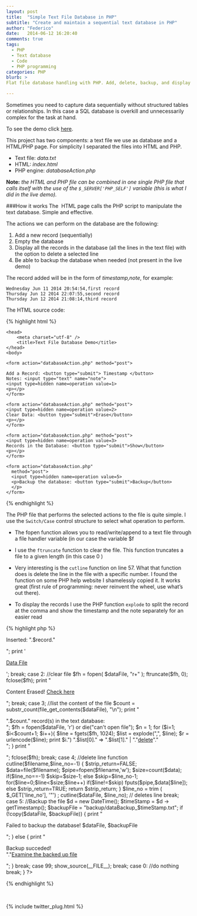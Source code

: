 ```yaml
---
layout: post
title:  "Simple Text File Database in PHP"
subtitle: "Create and maintain a sequential text database in PHP"
author: "Federico"
date:   2014-06-12 16:20:40
comments: true
tags:
  - PHP
  - Text database
  - Code
  - PHP programming
categories: PHP
blurb: >
Flat file database handling with PHP. Add, delete, backup, and display the records in a text based file.

---
```

Sometimes you need to capture data sequentially without structured tables or relationships. In this case a SQL database is overkill and unnecessarily complex for the task at hand.  

To see the demo click [here].

This project has two components: a text file we use as database and a HTML/PHP page.
For simplicity I separated the files into HTML and PHP.

* Text file: *data.txt*
* HTML: *index.html*
* PHP engine: *databaseAction.php*

**Note:** *the HTML and PHP file can be combined in one single PHP file that calls itself with the use of the `$_SERVER['PHP_SELF']` variable (this is what I did in the live demo).*

###How it works
The  HTML page calls the PHP script to manipulate the text database. Simple and effective.

The actions we can perform on the database are the following:

1. Add a new record (sequentially)
2. Empty the database
3. Display all the records in the database (all the lines in the text file) with the option to delete a selected line
4. Be able to backup the database when needed (not present in the live demo)

The record added will be in the form of *timestamp,note*, for example: 

`Wednesday Jun 11 2014 20:54:54,first record`<br>
`Thursday Jun 12 2014 22:07:55,second record`<br>
`Thursday Jun 12 2014 21:08:14,third record`<br>

The HTML source code:

{% highlight html %}

	<head>
		<meta charset="utf-8" />
	    <title>Text File Database Demo</title>
	</head>
	<body>
	
	<form action="databaseAction.php" method="post">
	
	Add a Record: <button type="submit"> Timestamp </button>
	Notes: <input type="text" name="note">
	<input type=hidden name=operation value=1>
	<p></p>
	</form>
	
	<form action="databaseAction.php" method="post">
	<input type=hidden name=operation value=2>
	Clear Data: <button type="submit">Erase</button>
	<p></p>
	</form>
	
	<form action="databaseAction.php" method="post">
	<input type=hidden name=operation value=3>
	Records in the Database: <button type="submit">Show</button>
	<p></p>
	</form>
	
	<form action="databaseAction.php"
      method="post">
      <input type=hidden name=operation value=5>
      <p>Backup the database: <button type="submit">Backup</button>
      </p>
    </form>

{% endhighlight %}

The PHP file that performs the selected actions to the file is quite simple. I use the `Switch/Case` control structure to select what operation to perform.

* The fopen function allows you to read/write/append to a text file through a file handler  variable (in our case the variable $f


 
* I use the `ftruncate` function to clear the file. This function truncates a file to a given length (in this case 0
)
* Very interesting is the `cutline` function on line 57. What that 
function does is delete the line in the file with a specific number. 
I found the function on some PHP help website I shamelessly copied it. It works great (first rule of programming: never reinvent the wheel, use what’s out there).

* To display the records I use the PHP function `explode` to split the record at the comma and show the timestamp and the note separately for an easier read

{% highlight php %}

<?php

if (!isset($operation)) {
	$operation = 0;
}


$id=$_REQUEST['operation'];
$note =$_REQUEST['note'];


if (empty($note)) {
	$note = 'N/A';
}

$dataFile = "data.txt";
$time = date("l M d Y H:i:s", strtotime('+2 hours'));

$record = $time.",".$note.PHP_EOL;

switch($id) {

    case 1: //insert new recordi

	$fh = fopen($dataFile, 'a') or die("can't open file");
	fwrite($fh, $record);
	fclose($fh);

	print "<p>Inserted: ".$record."</p>";
	print '<p> <a href=data.txt>Data File</a> </p>';

    break;

    case 2: //clear file
	$fh = fopen( $dataFile, "r+" );
	ftruncate($fh, 0);
	fclose($fh);

	print "<p> Content Erased! <a href=$dataFile>Check here</a> </p>";


    break;

    case 3; //list the content of the file
	$count = substr_count(file_get_contents($dataFile), "\n");
	print "<p>".$count." record(s) in the text database: <br>";

	$fh = fopen($dataFile, 'r') or die("can't open file");
	$n = 1;

	for ($i=1; $i<$count+1; $i++){
		$line = fgets($fh, 1024);
		$list = explode(",", $line);
		$r = urlencode($line);
		print $i.") ".$list[0]." => ".$list[1]." | "."<a href=$self?operation=4&line_no=\"$i\" onclick=\"return confirm('Delete the record?')\">delete</a>"."<br>";
	}
	print "</p>";
	fclose($fh);

    break;

    case 4; //delete line
	function cutline($filename,$line_no=-1) {

		$strip_return=FALSE;

		$data=file($filename);
		$pipe=fopen($filename,'w');
		$size=count($data);

		if($line_no==-1) $skip=$size-1;
		else $skip=$line_no-1;

		for($line=0;$line<$size;$line++)
		if($line!=$skip)
		fputs($pipe,$data[$line]);
		else
		$strip_return=TRUE;
		return $strip_return;
	}

	$line_no = trim ( $_GET['line_no'], '"') ;

	cutline($dataFile, $line_no); // deletes line
    break;


    case 5: //Backup the file

	$d = new DateTime();
	$timeStamp = $d -> getTimestamp();

	$backupFile = "backup/dataBackup_$timeStamp.txt";

	if (!copy($dataFile, $backupFile)) {
		print  "<p>Failed to backup the database! $dataFile, $backupFile</p>";
	} else {
		print "<p> Backup succeded!<br> "."<a href=\"$backupFile\">Examine the backed up file</a></p>";
	}

    break;

    case 99;
	show_source(__FILE__);

    break;

    case 0: //do nothing

    break;

}

?>

{% endhighlight %}

<p>&nbsp;</p>
{% include twitter_plug.html %}







[here]: http://www.paini.org/federico/TextDatabase/index.php